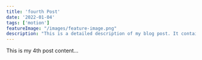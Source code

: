 ```yaml
---
title: 'fourth Post'
date: '2022-01-04'
tags: ['motion']
featureImage: "/images/feature-image.png"
description: "This is a detailed description of my blog post. It contains many words and offers insights on a specific topic."
---
```


This is my 4th post content...
